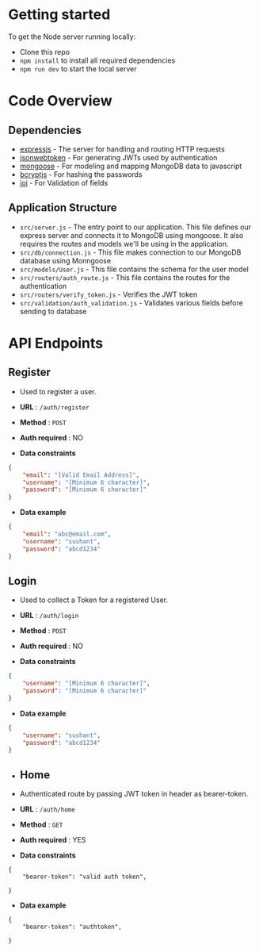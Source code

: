 
# Getting started

To get the Node server running locally:

- Clone this repo
- `npm install` to install all required dependencies
- `npm run dev` to start the local server

# Code Overview

## Dependencies

- [expressjs](https://github.com/expressjs/express) - The server for handling and routing HTTP requests
- [jsonwebtoken](https://github.com/auth0/node-jsonwebtoken) - For generating JWTs used by authentication
- [mongoose](https://github.com/Automattic/mongoose) - For modeling and mapping MongoDB data to javascript 
- [bcryptjs](https://github.com/dcodeIO/bcrypt.js/) - For hashing the passwords
- [joi](https://github.com/sideway/joie) - For Validation of fields

## Application Structure

- `src/server.js` - The entry point to our application. This file defines our express server and connects it to MongoDB using mongoose. It also requires the routes and models we'll be using in the application.
- `src/db/connection.js` - This file makes connection to our MongoDB database using Monngoose
- `src/models/User.js` - This file contains the schema for the user model
- `src/routers/auth_route.js` - This file contains the routes for the authentication
- `src/routers/verify_token.js` - Verifies the JWT token
- `src/validation/auth_validation.js` - Validates various fields before sending to database

# API Endpoints

## Register

- Used to register a user.

- **URL** : `/auth/register`

- **Method** : `POST`

- **Auth required** : NO

- **Data constraints**

```json
{
    "email": "[Valid Email Address]",
    "username": "[Minimum 6 character]",
    "password": "[Minimum 6 character]"
}
```

- **Data example**

```json
{
    "email": "abc@email.com",
    "username": "sushant",
    "password": "abcd1234"
}
```

## Login

- Used to collect a Token for a registered User.

- **URL** : `/auth/login`

- **Method** : `POST`

- **Auth required** : NO

- **Data constraints**

```json
{
    "username": "[Minimum 6 character]",
    "password": "[Minimum 6 character]"
}
```

- **Data example**

```json
{
    "username": "sushant",
    "password": "abcd1234"
}
```


- ## Home

- Authenticated route by passing JWT token in header as bearer-token.

- **URL** : `/auth/home`

- **Method** : `GET`

- **Auth required** : YES

- **Data constraints**

```header
{
    "bearer-token": "valid auth token",

}
```

- **Data example**

```header
{
    "bearer-token": "authtoken",

}

